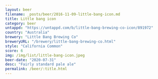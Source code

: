 ```yaml
---
layout: beer
filename: _posts/beer/2016-11-09-little-bang-icon.md
title: Little bang icon
category: beer
untappd: "https://untappd.com/b/little-bang-brewing-co-icon/891972"
country: "Australia"
brewery: "Little Bang Brewing Co"
breweryURL: "/brewery/little-bang-brewing-co.html"
style: "California Common"
score: 6
img: /img/list/little-bang-icon.jpeg
beer-date: "2020-07-31"
desc: "Fairly standard pale ale"
permalink: /beer/:title.html
---
```

